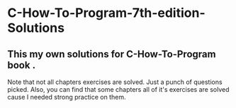 # C-How-To-Program-7th-edition-Solutions
## This my own solutions for C-How-To-Program book . 
Note that not all chapters exercises are solved. Just a punch of questions picked. Also, you can find that some chapters all of it's exercises are solved cause I needed strong practice on them.
